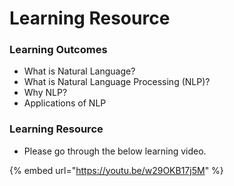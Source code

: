 # Learning Resource

### Learning Outcomes

* What is Natural Language?
* What is Natural Language Processing \(NLP\)?
* Why NLP?
* Applications of NLP

### Learning Resource

* Please go through the below learning video.

{% embed url="https://youtu.be/w29OKB17j5M" %}



